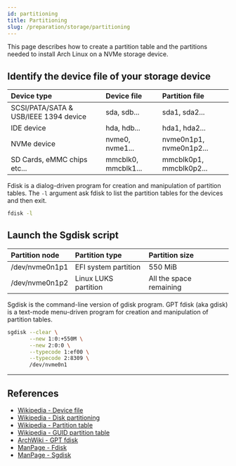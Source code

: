 ```yaml
---
id: partitioning
title: Partitioning
slug: /preparation/storage/partitioning
---
```


<head>
  <title>Storage partitioning | Arcadia</title>
</head>

This page describes how to create a partition table and the partitions needed to install Arch Linux on a NVMe storage device.

## Identify the device file of your storage device

| Device type                           | Device file         | Partition file          |
| :------------------------------------ | :------------------ | :---------------------- |
| SCSI/PATA/SATA & USB/IEEE 1394 device | sda, sdb...         | sda1, sda2...           |
| IDE device                            | hda, hdb...         | hda1, hda2...           |
| NVMe device                           | nvme0, nvme1...     | nvme0n1p1, nvme0n1p2... |
| SD Cards, eMMC chips etc...           | mmcblk0, mmcblk1... | mmcblk0p1, mmcblk0p2... |

Fdisk is a dialog-driven program for creation and manipulation of partition tables. The `-l` argument ask fdisk to list the partition tables for the devices and then exit.

``` bash
fdisk -l
```

## Launch the Sgdisk script

| Partition node | Partition type       | Partition size          |
| :------------- | :------------------- | :---------------------- |
| /dev/nvme0n1p1 | EFI system partition | 550 MiB                 |
| /dev/nvme0n1p2 | Linux LUKS partition | All the space remaining |

Sgdisk is the command-line version of gdisk program. GPT fdisk (aka gdisk) is a text-mode menu-driven program for creation and manipulation of partition tables.

``` bash
sgdisk --clear \
       --new 1:0:+550M \
       --new 2:0:0 \
       --typecode 1:ef00 \
       --typecode 2:8309 \
       /dev/nvme0n1
```

---

## References

- [Wikipedia - Device file](https://en.wikipedia.org/wiki/Device_file)
- [Wikipedia - Disk partitioning](https://en.wikipedia.org/wiki/Disk_partitioning)
- [Wikipedia - Partition table](https://en.wikipedia.org/wiki/Partition_table)
- [Wikipedia - GUID partition table](https://en.wikipedia.org/wiki/GUID_Partition_Table)
- [ArchWiki - GPT fdisk](https://wiki.archlinux.org/index.php/GPT_fdisk)
- [ManPage - Fdisk](https://jlk.fjfi.cvut.cz/arch/manpages/man/core/util-linux/fdisk.8.en)
- [ManPage - Sgdisk](https://jlk.fjfi.cvut.cz/arch/manpages/man/extra/gptfdisk/sgdisk.8.en)